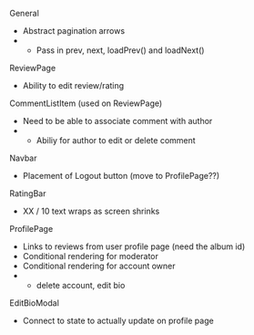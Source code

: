 General

- Abstract pagination arrows
- - Pass in prev, next, loadPrev() and loadNext()

ReviewPage

- Ability to edit review/rating

CommentListItem (used on ReviewPage)

- Need to be able to associate comment with author
- - Abiliy for author to edit or delete comment

Navbar

- Placement of Logout button (move to ProfilePage??)

RatingBar

- XX / 10 text wraps as screen shrinks

ProfilePage

- Links to reviews from user profile page (need the album id)
- Conditional rendering for moderator
- Conditional rendering for account owner
- - delete account, edit bio

EditBioModal

- Connect to state to actually update on profile page
